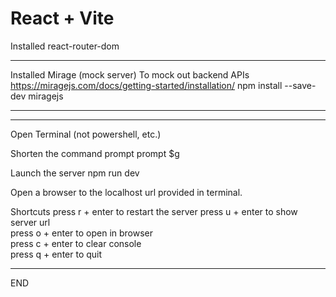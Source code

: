 # React + Vite






Installed 
react-router-dom

------------------------

Installed Mirage (mock server)
To mock out backend APIs
https://miragejs.com/docs/getting-started/installation/
npm install --save-dev miragejs

------------------------




-------------------------------------------

Open Terminal (not powershell, etc.)

Shorten the command prompt
prompt $g

Launch the server
npm run dev

Open a browser to the localhost url provided in terminal.


  Shortcuts
  press r + enter to restart the server
  press u + enter to show server url   
  press o + enter to open in browser   
  press c + enter to clear console     
  press q + enter to quit


-------------------------
END